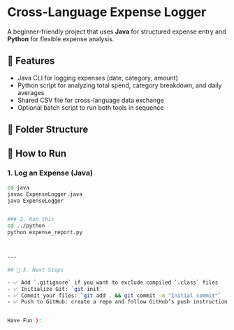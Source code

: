 # Cross-Language Expense Logger

A beginner-friendly project that uses **Java** for structured expense entry and **Python** for flexible expense analysis.

## 🔧 Features
- Java CLI for logging expenses (date, category, amount)
- Python script for analyzing total spend, category breakdown, and daily averages
- Shared CSV file for cross-language data exchange
- Optional batch script to run both tools in sequence

## 📁 Folder Structure


## 🚀 How to Run

### 1. Log an Expense (Java)
```bash
cd java
javac ExpenseLogger.java
java ExpenseLogger


### 2. Run this 
cd ../python
python expense_report.py



---

## 🧠 3. Next Steps

- ✅ Add `.gitignore` if you want to exclude compiled `.class` files
- ✅ Initialize Git: `git init`
- ✅ Commit your files: `git add . && git commit -m "Initial commit"`
- ✅ Push to GitHub: create a repo and follow GitHub’s push instructions 


Have Fun ):